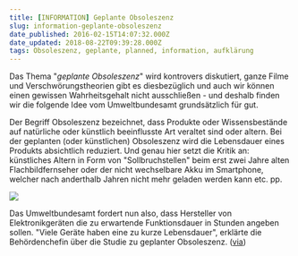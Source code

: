 ```yaml
---
title: [INFORMATION] Geplante Obsoleszenz
slug: information-geplante-obsoleszenz
date_published: 2016-02-15T14:07:32.000Z
date_updated: 2018-08-22T09:39:28.000Z
tags: Obsoleszenz, geplante, planned, information, aufklärung
---
```


Das Thema "*geplante Obsoleszenz*" wird kontrovers diskutiert, ganze Filme und Verschwörungstheorien gibt es diesbezüglich und auch wir können einen gewissen Wahrheitsgehalt nicht ausschließen - und deshalb finden wir die folgende Idee vom Umweltbundesamt grundsätzlich für gut. 

Der Begriff Obsoleszenz bezeichnet, dass Produkte oder Wissensbestände auf natürliche oder künstlich beeinflusste Art veraltet sind oder altern. Bei der geplanten (oder künstlichen) Obsoleszenz wird die Lebensdauer eines Produkts absichtlich reduziert. Und genau hier setzt die Kritik an: künstliches Altern in Form von "Sollbruchstellen" beim erst zwei Jahre alten Flachbildfernseher oder der nicht wechselbare Akku im Smartphone, welcher nach anderthalb Jahren nicht mehr geladen werden kann etc. pp.

![](http://thurj.org/wp-content/uploads/2013/04/obsolescence_title.jpg)

Das Umweltbundesamt fordert nun also, dass Hersteller von Elektronikgeräten die zu erwartende Funktionsdauer in Stunden angeben sollen. "Viele Geräte haben eine zu kurze Lebensdauer", erklärte die Behördenchefin über die Studie zu geplanter Obsoleszenz. ([via](http://www.golem.de/news/geplante-obsoleszenz-geraetehersteller-sollen-lebensdauer-von-geraeten-angeben-1602-119134.html))
